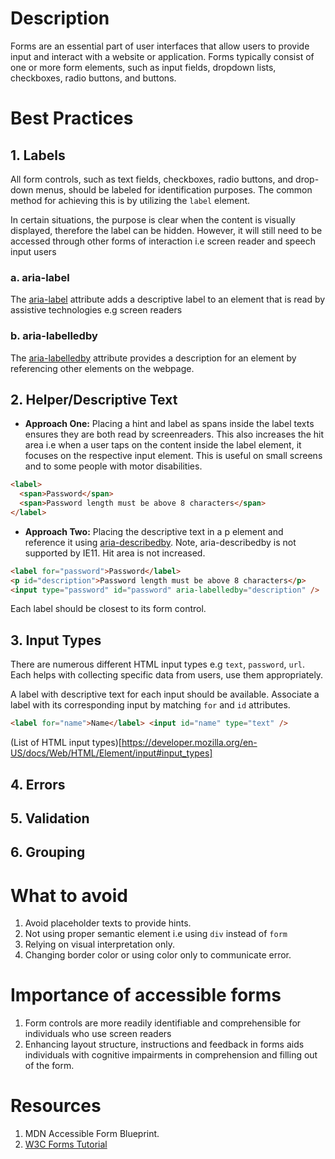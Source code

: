 # Description

Forms are an essential part of user interfaces that allow users to provide input and interact with a website or application. Forms typically consist of one or more form elements, such as input fields, dropdown lists, checkboxes, radio buttons, and buttons.

# Best Practices

## 1. Labels

All form controls, such as text fields, checkboxes, radio buttons, and drop-down menus, should be labeled for identification purposes. The common method for achieving this is by utilizing the `label` element.

In certain situations, the purpose is clear when the content is visually displayed, therefore the label can be hidden. However, it will still need to be accessed through other forms of interaction i.e screen reader and speech input users

### a. aria-label

The [aria-label](https://developer.mozilla.org/en-US/docs/Web/Accessibility/ARIA/Attributes/aria-label) attribute adds a descriptive label to an element that is read by assistive technologies e.g screen readers

### b. aria-labelledby

The [aria-labelledby](https://developer.mozilla.org/en-US/docs/Web/Accessibility/ARIA/Attributes/aria-labelledby) attribute provides a description for an element by referencing other elements on the webpage.

## 2. Helper/Descriptive Text

- **Approach One:** Placing a hint and label as spans inside the label texts ensures they are both read by screenreaders. This also increases the hit area i.e when a user taps on the content inside the label element, it focuses on the respective input element. This is useful on small screens and to some people with motor disabilities.

```html
<label>
  <span>Password</span>
  <span>Password length must be above 8 characters</span>
</label>
```

- **Approach Two:** Placing the descriptive text in a p element and reference it using [aria-describedby](https://developer.mozilla.org/en-US/docs/Web/Accessibility/ARIA/Attributes/aria-describedby). Note, aria-describedby is not supported by IE11. Hit area is not increased.

```html
<label for="password">Password</label>
<p id="description">Password length must be above 8 characters</p>
<input type="password" id="password" aria-labelledby="description" />
```

Each label should be closest to its form control.

## 3. Input Types

There are numerous different HTML input types e.g `text`, `password`, `url`. Each helps with collecting specific data from users, use them appropriately.

A label with descriptive text for each input should be available. Associate a label with its corresponding input by matching `for` and `id` attributes.

```html
<label for="name">Name</label> <input id="name" type="text" />
```

(List of HTML input types)[https://developer.mozilla.org/en-US/docs/Web/HTML/Element/input#input_types]

## 4. Errors

## 5. Validation

## 6. Grouping

# What to avoid

1. Avoid placeholder texts to provide hints.
2. Not using proper semantic element i.e using `div` instead of `form`
3. Relying on visual interpretation only.
4. Changing border color or using color only to communicate error.

# Importance of accessible forms

1. Form controls are more readily identifiable and comprehensible for individuals who use screen readers
2. Enhancing layout structure, instructions and feedback in forms aids individuals with cognitive impairments in comprehension and filling out of the form.

# Resources

1. MDN Accessible Form Blueprint.
2. [W3C Forms Tutorial](https://www.w3.org/WAI/tutorials/forms/)
